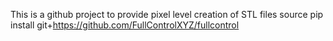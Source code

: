 This is a github project to provide pixel level creation of STL files
source pip install git+https://github.com/FullControlXYZ/fullcontrol